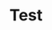 ---
title: "Test"
layout: category
permalink: /categories/test/
author_profile: true
taxonomy: Test
sidebar:
  nav: "categories"
---
